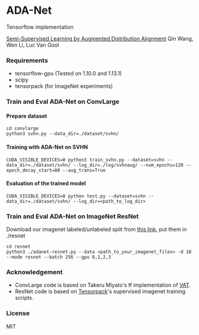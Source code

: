 # ADA-Net
Tensorflow implementation

[Semi-Supervised Learning by Augmented Distribution Alignment](https://arxiv.org/abs/1905.08171)  Qin Wang, Wen Li, Luc Van Gool




### Requirements
+ tensorflow-gpu (Tested on 1.10.0 and 1.13.1)
+ scipy 
+ tensorpack (for ImageNet experiments)

###  Train and Eval ADA-Net on ConvLarge
#### Prepare dataset
```
cd convlarge
python3 svhn.py --data_dir=./dataset/svhn/
```

#### Training with ADA-Net on SVHN

```
CUDA_VISIBLE_DEVICES=0 python3 train_svhn.py --dataset=svhn --data_dir=./dataset/svhn/ --log_dir=./log/svhnaug/ --num_epochs=120 --epoch_decay_start=80 --aug_trans=True
```

#### Evaluation of the trained model

```
CUDA_VISIBLE_DEVICES=0 python test.py --dataset=svhn --data_dir=./dataset/svhn/ --log_dir=<path_to_log_dir>
```

### Train and Eval ADA-Net on ImageNet ResNet
Download our imagenet labeled/unlabeled split from [this link](https://drive.google.com/open?id=1ZeG4Qr1z65Fwj9m8uffUWG1aymX14HZ3), put them in ./resnet

```
cd resnet
python3 ./adanet-resnet.py --data <path_to_your_imagenet_files> -d 18  --mode resnet --batch 256 --gpu 0,1,2,3
```

### Acknowledgement
+ ConvLarge code is based on Takeru Miyato's tf implementation of [VAT](https://github.com/takerum/vat_tf). 
+ ResNet code is based on [Tensorpack](https://github.com/tensorpack/tensorpack/tree/master/examples/ResNet)'s supervised imagenet training scripts.

### License
MIT
